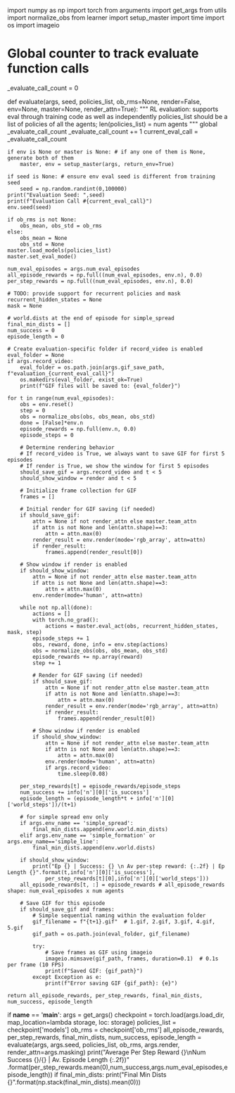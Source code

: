 import numpy as np
import torch
from arguments import get_args
from utils import normalize_obs
from learner import setup_master
import time
import os
import imageio

# Global counter to track evaluate function calls
_evaluate_call_count = 0

def evaluate(args, seed, policies_list, ob_rms=None, render=False, env=None, master=None, render_attn=True):
    """
    RL evaluation: supports eval through training code as well as independently
    policies_list should be a list of policies of all the agents;
    len(policies_list) = num agents
    """
    global _evaluate_call_count
    _evaluate_call_count += 1
    current_eval_call = _evaluate_call_count
    
    if env is None or master is None: # if any one of them is None, generate both of them
        master, env = setup_master(args, return_env=True)

    if seed is None: # ensure env eval seed is different from training seed
        seed = np.random.randint(0,100000)
    print("Evaluation Seed: ",seed)
    print(f"Evaluation Call #{current_eval_call}")
    env.seed(seed)

    if ob_rms is not None:
        obs_mean, obs_std = ob_rms
    else:
        obs_mean = None
        obs_std = None
    master.load_models(policies_list)
    master.set_eval_mode()

    num_eval_episodes = args.num_eval_episodes
    all_episode_rewards = np.full((num_eval_episodes, env.n), 0.0)
    per_step_rewards = np.full((num_eval_episodes, env.n), 0.0)

    # TODO: provide support for recurrent policies and mask
    recurrent_hidden_states = None
    mask = None

    # world.dists at the end of episode for simple_spread
    final_min_dists = []
    num_success = 0
    episode_length = 0

    # Create evaluation-specific folder if record_video is enabled
    eval_folder = None
    if args.record_video:
        eval_folder = os.path.join(args.gif_save_path, f"evaluation_{current_eval_call}")
        os.makedirs(eval_folder, exist_ok=True)
        print(f"GIF files will be saved to: {eval_folder}")

    for t in range(num_eval_episodes):
        obs = env.reset()
        step = 0
        obs = normalize_obs(obs, obs_mean, obs_std)
        done = [False]*env.n
        episode_rewards = np.full(env.n, 0.0)
        episode_steps = 0
        
        # Determine rendering behavior
        # If record_video is True, we always want to save GIF for first 5 episodes
        # If render is True, we show the window for first 5 episodes
        should_save_gif = args.record_video and t < 5
        should_show_window = render and t < 5
        
        # Initialize frame collection for GIF
        frames = []
        
        # Initial render for GIF saving (if needed)
        if should_save_gif:
            attn = None if not render_attn else master.team_attn
            if attn is not None and len(attn.shape)==3:
                attn = attn.max(0)
            render_result = env.render(mode='rgb_array', attn=attn)
            if render_result:
                frames.append(render_result[0])
        
        # Show window if render is enabled
        if should_show_window:
            attn = None if not render_attn else master.team_attn
            if attn is not None and len(attn.shape)==3:
                attn = attn.max(0)
            env.render(mode='human', attn=attn)
            
        while not np.all(done):
            actions = []
            with torch.no_grad():
                actions = master.eval_act(obs, recurrent_hidden_states, mask, step)
            episode_steps += 1
            obs, reward, done, info = env.step(actions)
            obs = normalize_obs(obs, obs_mean, obs_std)
            episode_rewards += np.array(reward)
            step += 1
            
            # Render for GIF saving (if needed)
            if should_save_gif:
                attn = None if not render_attn else master.team_attn
                if attn is not None and len(attn.shape)==3:
                    attn = attn.max(0)
                render_result = env.render(mode='rgb_array', attn=attn)
                if render_result:
                    frames.append(render_result[0])
            
            # Show window if render is enabled
            if should_show_window:
                attn = None if not render_attn else master.team_attn
                if attn is not None and len(attn.shape)==3:
                    attn = attn.max(0)
                env.render(mode='human', attn=attn)
                if args.record_video:
                    time.sleep(0.08)

        per_step_rewards[t] = episode_rewards/episode_steps
        num_success += info['n'][0]['is_success']
        episode_length = (episode_length*t + info['n'][0]['world_steps'])/(t+1)

        # for simple spread env only
        if args.env_name == 'simple_spread':
            final_min_dists.append(env.world.min_dists)
        elif args.env_name == 'simple_formation' or args.env_name=='simple_line':
            final_min_dists.append(env.world.dists)

        if should_show_window:
            print("Ep {} | Success: {} \n Av per-step reward: {:.2f} | Ep Length {}".format(t,info['n'][0]['is_success'],
                per_step_rewards[t][0],info['n'][0]['world_steps']))
        all_episode_rewards[t, :] = episode_rewards # all_episode_rewards shape: num_eval_episodes x num agents

        # Save GIF for this episode
        if should_save_gif and frames:
            # Simple sequential naming within the evaluation folder
            gif_filename = f"{t+1}.gif"  # 1.gif, 2.gif, 3.gif, 4.gif, 5.gif
            gif_path = os.path.join(eval_folder, gif_filename)
            
            try:
                # Save frames as GIF using imageio
                imageio.mimsave(gif_path, frames, duration=0.1)  # 0.1s per frame (10 FPS)
                print(f"Saved GIF: {gif_path}")
            except Exception as e:
                print(f"Error saving GIF {gif_path}: {e}")
                
    return all_episode_rewards, per_step_rewards, final_min_dists, num_success, episode_length


if __name__ == '__main__':
    args = get_args()
    checkpoint = torch.load(args.load_dir, map_location=lambda storage, loc: storage)
    policies_list = checkpoint['models']
    ob_rms = checkpoint['ob_rms']
    all_episode_rewards, per_step_rewards, final_min_dists, num_success, episode_length = evaluate(args, args.seed, 
                    policies_list, ob_rms, args.render, render_attn=args.masking)
    print("Average Per Step Reward {}\nNum Success {}/{} | Av. Episode Length {:.2f})"
            .format(per_step_rewards.mean(0),num_success,args.num_eval_episodes,episode_length))
    if final_min_dists:
        print("Final Min Dists {}".format(np.stack(final_min_dists).mean(0)))
